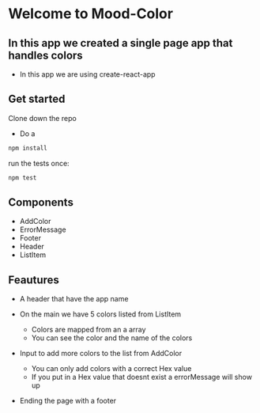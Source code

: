 # Welcome to Mood-Color 

## In this app we created a single page app that handles colors
- In this app we are using create-react-app 


## Get started 

Clone down the repo
 - Do a 
 ```bash
 npm install 
 ```

run the tests once:

```bash
npm test
```

## Components
 - AddColor
 - ErrorMessage
 - Footer
 - Header
 - ListItem 

 ## Feautures 


 - A header that have the app name 


 - On the main we have 5 colors listed from ListItem 
    - Colors are mapped from an a array 
    - You can see the color and the name of the colors 

 
 - Input to add more colors to the list from AddColor
    -  You can only add colors with a correct Hex value 
    - If you put in a Hex value that doesnt exist a errorMessage will show up


- Ending the page with a footer
 